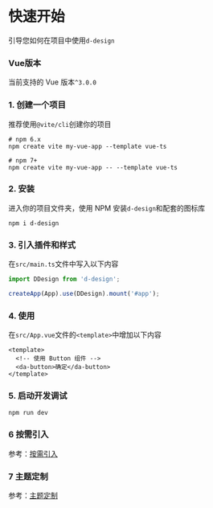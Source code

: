 # 快速开始

引导您如何在项目中使用`d-design`

### Vue版本

当前支持的 Vue 版本`^3.0.0`

### 1. 创建一个项目

推荐使用`@vite/cli`创建你的项目

```shell
# npm 6.x
npm create vite my-vue-app --template vue-ts

# npm 7+
npm create vite my-vue-app -- --template vue-ts
```

### 2. 安装

进入你的项目文件夹，使用 NPM 安装`d-design`和配套的图标库

```shell
npm i d-design
```

### 3. 引入插件和样式

在`src/main.ts`文件中写入以下内容

```ts
import DDesign from 'd-design';

createApp(App).use(DDesign).mount('#app');
```

### 4. 使用

在`src/App.vue`文件的`<template>`中增加以下内容

```vue
<template>
  <!-- 使用 Button 组件 -->
  <da-button>确定</da-button>
</template>
```

### 5. 启动开发调试

```shell
npm run dev
```

### 6 按需引入

参考：[按需引入]()

### 7 主题定制

参考：[主题定制]()
